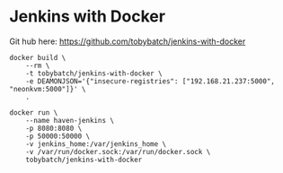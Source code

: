 # Jenkins with Docker

Git hub here: https://github.com/tobybatch/jenkins-with-docker

    docker build \
        --rm \
        -t tobybatch/jenkins-with-docker \
        -e DEAMONJSON='{"insecure-registries": ["192.168.21.237:5000", "neonkvm:5000"]}' \
        .

    docker run \
        --name haven-jenkins \
        -p 8080:8080 \
        -p 50000:50000 \
        -v jenkins_home:/var/jenkins_home \
        -v /var/run/docker.sock:/var/run/docker.sock \
        tobybatch/jenkins-with-docker
